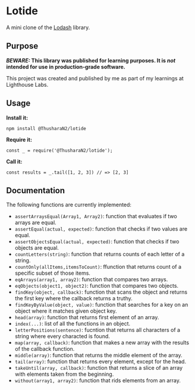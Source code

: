 # Lotide

A mini clone of the [Lodash](https://lodash.com) library.

## Purpose

**_BEWARE:_ This library was published for learning purposes. It is _not_ intended for use in production-grade software.**

This project was created and published by me as part of my learnings at Lighthouse Labs. 

## Usage

**Install it:**

`npm install @ThusharaN2/lotide`

**Require it:**

`const _ = require('@ThusharaN2/lotide');`

**Call it:**

`const results = _.tail([1, 2, 3]) // => [2, 3]`

## Documentation

The following functions are currently implemented:

* `assertArraysEqual(Array1, Array2)`: function that evaluates if two arrays are equal.
* `assertEqual(actual, expected)`: function that checks if two values are equal.
* `assertObjectsEqual(actual, expected)`: function that checks if two objects are equal. 
* `countLetters(string)`: function that returns counts of each letter of a string.
* `countOnly(allItems,itemsToCount)`: ffunction that returns count of a specific subset of those items.
* `eqArrays(array1, array2)`: function that compares two arrays.
* `eqObjects(object1, object2)`: function that compares two objects.
* `findKey(object, callback)`: function that scans the object and returns the first key where the callback returns a truthy.
* `findKeyByValue(object, value)`: function that searches for a key on an object where it matches given object key.
* `head(array)`: function that returns first element of an array.
* `index(...)`: list of all the functions in an object.
* `letterPositions(sentence)`: fucntion that returns all characters of a string where every characted is found.
* `map(array, callback)`:  function that makes a new array with the results of the callback function.
* `middle(array)`: function that returns the middle element of the array.
* `tail(array)`: function that returns every element, except for the head.
* `takeUntil(array, callback)`: function that returns a slice of an array with elements taken from the beginning.
* `without(array1, array2)`: function that rids elements from an array.
